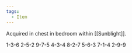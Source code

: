 ```yaml
---
tags:
  - Item
---
```


Acquired in chest in bedroom within [[Sunblight]].

1-3-6  2-5-2  9-7-5  4-3-4 
8-2-7  5-6-3  7-1-4  2-9-9